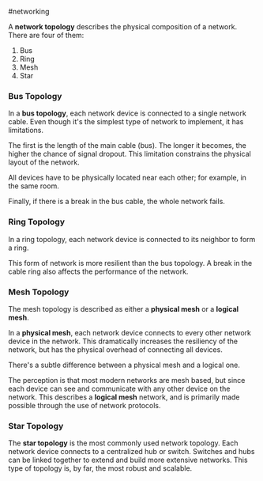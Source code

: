 #networking 

A **network topology** describes the physical composition of a network. There are four of them:
1. Bus
2. Ring
3. Mesh
4. Star

### Bus Topology
In a **bus topology**, each network device is connected to a single network cable. Even though it's the simplest type of network to implement, it has limitations.

The first is the length of the main cable (bus). The longer it becomes, the higher the chance of signal dropout. This limitation constrains the physical layout of the network.

All devices have to be physically located near each other; for example, in the same room.

Finally, if there is a break in the bus cable, the whole network fails.

### Ring Topology
In a ring topology, each network device is connected to its neighbor to form a ring.

This form of network is more resilient than the bus topology. A break in the cable ring also affects the performance of the network.

### Mesh Topology
The mesh topology is described as either a **physical mesh** or a **logical mesh**.

In a **physical mesh**, each network device connects to every other network device in the network. This dramatically increases the resiliency of the network, but has the physical overhead of connecting all devices.

There's a subtle difference between a physical mesh and a logical one. 

The perception is that most modern networks are mesh based, but since each device can see and communicate with any other device on the network. This describes a **logical mesh** network, and is primarily made possible through the use of network protocols.

### Star Topology
The **star topology** is the most commonly used network topology. Each network device connects to a centralized hub or switch. Switches and hubs can be linked together to extend and build more extensive networks. This type of topology is, by far, the most robust and scalable.